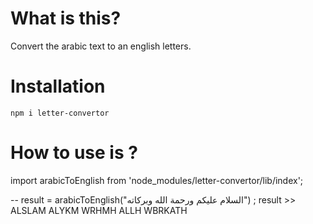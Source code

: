 # What is this?

Convert the arabic text to an english letters.


# Installation

`npm i letter-convertor`


# How to use is ?

import  arabicToEnglish  from 'node_modules/letter-convertor/lib/index';

-- 
  result = arabicToEnglish("السلام عليكم ورحمة الله وبركاته") ; 
    result >> ALSLAM ALYKM WRHMH ALLH WBRKATH

